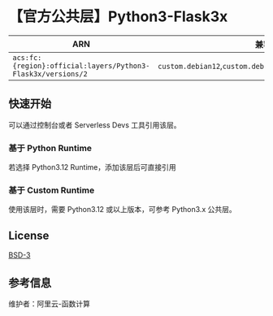 
# 【官方公共层】Python3-Flask3x

| ARN                                                          | 兼容运行时                                       | 版本          |
|--------------------------------------------------------------|---------------------------------------------|-------------|
| `acs:fc:{region}:official:layers/Python3-Flask3x/versions/2` | `custom.debian12`,`custom.debian11`,`custom.debian10`,`python3.12` | flask 3.0.3 |

## 快速开始
可以通过控制台或者 Serverless Devs 工具引用该层。

### 基于 Python Runtime
若选择 Python3.12 Runtime，添加该层后可直接引用

### 基于 Custom Runtime
使用该层时，需要 Python3.12 或以上版本，可参考 Python3.x 公共层。

## License
[BSD-3](https://github.com/pallets/flask/blob/main/LICENSE.rst)

## 参考信息
维护者：阿里云-函数计算
